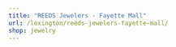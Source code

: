 ```yaml
---
title: "REEDS Jewelers - Fayette Mall"
url: /lexington/reeds-jewelers-fayette-mall/
shop: jewelry
---
```

